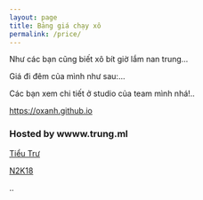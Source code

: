 ```yaml
---
layout: page
title: Bảng giá chạy xô
permalink: /price/
---
```


Như các bạn cũng biết xô bít giờ lắm nan trung... 

Giá đi đêm của mình như sau:...

Các bạn xem chi tiết ở studio của team mình nhá!..

<a href="https://oxanh.github.io" target="_blank">https://oxanh.github.io</a>

### Hosted by wwww.trung.ml

[Tiểu Trư](https://tieutru.trung.ml)


[N2K18](https://n2k18.trung.ml)


..